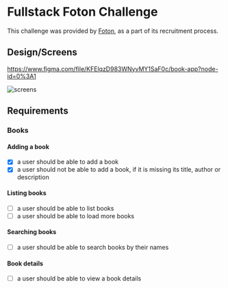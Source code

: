 # Fullstack Foton Challenge

This challenge was provided by [Foton](https://github.com/FotonTech), as a part of its recruitment process.

## Design/Screens

https://www.figma.com/file/KFElqzD983WNyvMY1SaF0c/book-app?node-id=0%3A1

![screens](https://user-images.githubusercontent.com/13947203/114562602-04ac2880-9c45-11eb-8f33-cc6637c475fb.png)

## Requirements

### Books

#### Adding a book

- [x] a user should be able to add a book
- [x] a user should not be able to add a book, if it is missing its title, author or description

#### Listing books

- [ ] a user should be able to list books
- [ ] a user should be able to load more books

#### Searching books

- [ ] a user should be able to search books by their names

#### Book details

- [ ] a user should be able to view a book details
